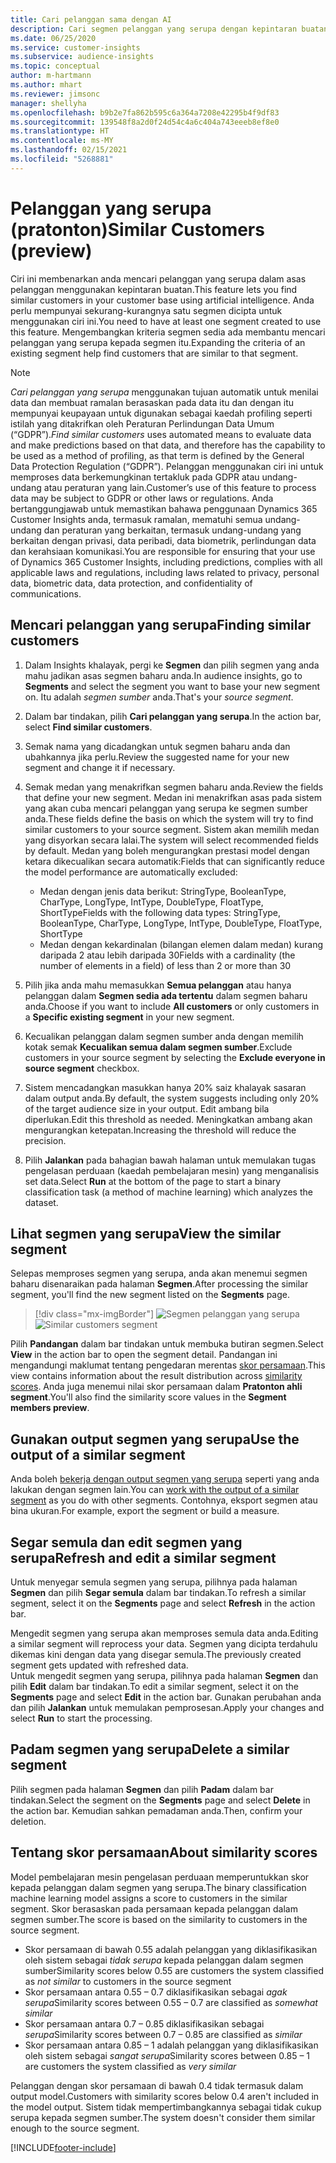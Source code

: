 ```yaml
---
title: Cari pelanggan sama dengan AI
description: Cari segmen pelanggan yang serupa dengan kepintaran buatan.
ms.date: 06/25/2020
ms.service: customer-insights
ms.subservice: audience-insights
ms.topic: conceptual
author: m-hartmann
ms.author: mhart
ms.reviewer: jimsonc
manager: shellyha
ms.openlocfilehash: b9b2e7fa862b595c6a364a7208e42295b4f9df83
ms.sourcegitcommit: 139548f8a2d0f24d54c4a6c404a743eeeb8ef8e0
ms.translationtype: HT
ms.contentlocale: ms-MY
ms.lasthandoff: 02/15/2021
ms.locfileid: "5268881"
---
```

# <a name="similar-customers-preview"></a><span data-ttu-id="c10cf-103">Pelanggan yang serupa (pratonton)</span><span class="sxs-lookup"><span data-stu-id="c10cf-103">Similar Customers (preview)</span></span>

<span data-ttu-id="c10cf-104">Ciri ini membenarkan anda mencari pelanggan yang serupa dalam asas pelanggan menggunakan kepintaran buatan.</span><span class="sxs-lookup"><span data-stu-id="c10cf-104">This feature lets you find similar customers in your customer base using artificial intelligence.</span></span> <span data-ttu-id="c10cf-105">Anda perlu mempunyai sekurang-kurangnya satu segmen dicipta untuk menggunakan ciri ini.</span><span class="sxs-lookup"><span data-stu-id="c10cf-105">You need to have at least one segment created to use this feature.</span></span> <span data-ttu-id="c10cf-106">Mengembangkan kriteria segmen sedia ada membantu mencari pelanggan yang serupa kepada segmen itu.</span><span class="sxs-lookup"><span data-stu-id="c10cf-106">Expanding the criteria of an existing segment help find customers that are similar to that segment.</span></span>

> [!NOTE]
> <span data-ttu-id="c10cf-107">*Cari pelanggan yang serupa* menggunakan tujuan automatik untuk menilai data dan membuat ramalan berasaskan pada data itu dan dengan itu mempunyai keupayaan untuk digunakan sebagai kaedah profiling seperti istilah yang ditakrifkan oleh Peraturan Perlindungan Data Umum (“GDPR”).</span><span class="sxs-lookup"><span data-stu-id="c10cf-107">*Find similar customers* uses automated means to evaluate data and make predictions based on that data, and therefore has the capability to be used as a method of profiling, as that term is defined by the General Data Protection Regulation (“GDPR”).</span></span> <span data-ttu-id="c10cf-108">Pelanggan menggunakan ciri ini untuk memproses data berkemungkinan tertakluk pada GDPR atau undang-undang atau peraturan yang lain.</span><span class="sxs-lookup"><span data-stu-id="c10cf-108">Customer’s use of this feature to process data may be subject to GDPR or other laws or regulations.</span></span> <span data-ttu-id="c10cf-109">Anda bertanggungjawab untuk memastikan bahawa penggunaan Dynamics 365 Customer Insights anda, termasuk ramalan, mematuhi semua undang-undang dan peraturan yang berkaitan, termasuk undang-undang yang berkaitan dengan privasi, data peribadi, data biometrik, perlindungan data dan kerahsiaan komunikasi.</span><span class="sxs-lookup"><span data-stu-id="c10cf-109">You are responsible for ensuring that your use of Dynamics 365 Customer Insights, including predictions, complies with all applicable laws and regulations, including laws related to privacy, personal data, biometric data, data protection, and confidentiality of communications.</span></span>

## <a name="finding-similar-customers"></a><span data-ttu-id="c10cf-110">Mencari pelanggan yang serupa</span><span class="sxs-lookup"><span data-stu-id="c10cf-110">Finding similar customers</span></span>

1. <span data-ttu-id="c10cf-111">Dalam Insights khalayak, pergi ke **Segmen** dan pilih segmen yang anda mahu jadikan asas segmen baharu anda.</span><span class="sxs-lookup"><span data-stu-id="c10cf-111">In audience insights, go to **Segments** and select the segment you want to base your new segment on.</span></span> <span data-ttu-id="c10cf-112">Itu adalah *segmen sumber* anda.</span><span class="sxs-lookup"><span data-stu-id="c10cf-112">That's your *source segment*.</span></span>

1. <span data-ttu-id="c10cf-113">Dalam bar tindakan, pilih **Cari pelanggan yang serupa**.</span><span class="sxs-lookup"><span data-stu-id="c10cf-113">In the action bar, select **Find similar customers**.</span></span>

1. <span data-ttu-id="c10cf-114">Semak nama yang dicadangkan untuk segmen baharu anda dan ubahkannya jika perlu.</span><span class="sxs-lookup"><span data-stu-id="c10cf-114">Review the suggested name for your new segment and change it if necessary.</span></span>

1. <span data-ttu-id="c10cf-115">Semak medan yang menakrifkan segmen baharu anda.</span><span class="sxs-lookup"><span data-stu-id="c10cf-115">Review the fields that define your new segment.</span></span> <span data-ttu-id="c10cf-116">Medan ini menakrifkan asas pada sistem yang akan cuba mencari pelanggan yang serupa ke segmen sumber anda.</span><span class="sxs-lookup"><span data-stu-id="c10cf-116">These fields define the basis on which the system will try to find similar customers to your source segment.</span></span> <span data-ttu-id="c10cf-117">Sistem akan memilih medan yang disyorkan secara lalai.</span><span class="sxs-lookup"><span data-stu-id="c10cf-117">The system will select recommended fields by default.</span></span>
  <span data-ttu-id="c10cf-118">Medan yang boleh mengurangkan prestasi model dengan ketara dikecualikan secara automatik:</span><span class="sxs-lookup"><span data-stu-id="c10cf-118">Fields that can significantly reduce the model performance are automatically excluded:</span></span>
  
   - <span data-ttu-id="c10cf-119">Medan dengan jenis data berikut: StringType, BooleanType, CharType, LongType, IntType, DoubleType, FloatType, ShortType</span><span class="sxs-lookup"><span data-stu-id="c10cf-119">Fields with the following data types: StringType, BooleanType, CharType, LongType, IntType, DoubleType, FloatType, ShortType</span></span>
   - <span data-ttu-id="c10cf-120">Medan dengan kekardinalan (bilangan elemen dalam medan) kurang daripada 2 atau lebih daripada 30</span><span class="sxs-lookup"><span data-stu-id="c10cf-120">Fields with a cardinality (the number of elements in a field) of less than 2 or more than 30</span></span>

1. <span data-ttu-id="c10cf-121">Pilih jika anda mahu memasukkan **Semua pelanggan** atau hanya pelanggan dalam **Segmen sedia ada tertentu** dalam segmen baharu anda.</span><span class="sxs-lookup"><span data-stu-id="c10cf-121">Choose if you want to include **All customers** or only customers in a **Specific existing segment** in your new segment.</span></span>

1. <span data-ttu-id="c10cf-122">Kecualikan pelanggan dalam segmen sumber anda dengan memilih kotak semak **Kecualikan semua dalam segmen sumber**.</span><span class="sxs-lookup"><span data-stu-id="c10cf-122">Exclude customers in your source segment by selecting the **Exclude everyone in source segment** checkbox.</span></span>

1. <span data-ttu-id="c10cf-123">Sistem mencadangkan masukkan hanya 20% saiz khalayak sasaran dalam output anda.</span><span class="sxs-lookup"><span data-stu-id="c10cf-123">By default, the system suggests including only 20% of the target audience size in your output.</span></span> <span data-ttu-id="c10cf-124">Edit ambang bila diperlukan.</span><span class="sxs-lookup"><span data-stu-id="c10cf-124">Edit this threshold as needed.</span></span> <span data-ttu-id="c10cf-125">Meningkatkan ambang akan mengurangkan ketepatan.</span><span class="sxs-lookup"><span data-stu-id="c10cf-125">Increasing the threshold will reduce the precision.</span></span>

1. <span data-ttu-id="c10cf-126">Pilih **Jalankan** pada bahagian bawah halaman untuk memulakan tugas pengelasan perduaan (kaedah pembelajaran mesin) yang menganalisis set data.</span><span class="sxs-lookup"><span data-stu-id="c10cf-126">Select **Run** at the bottom of the page to start a binary classification task (a method of machine learning) which analyzes the dataset.</span></span>

## <a name="view-the-similar-segment"></a><span data-ttu-id="c10cf-127">Lihat segmen yang serupa</span><span class="sxs-lookup"><span data-stu-id="c10cf-127">View the similar segment</span></span>

<span data-ttu-id="c10cf-128">Selepas memproses segmen yang serupa, anda akan menemui segmen baharu disenaraikan pada halaman **Segmen**.</span><span class="sxs-lookup"><span data-stu-id="c10cf-128">After processing the similar segment, you'll find the new segment listed on the **Segments** page.</span></span>

> [!div class="mx-imgBorder"]
> <span data-ttu-id="c10cf-129">![Segmen pelanggan yang serupa](media/expanded-segment.png "Segmen pelanggan yang serupa")</span><span class="sxs-lookup"><span data-stu-id="c10cf-129">![Similar customers segment](media/expanded-segment.png "Similar customers segment")</span></span>

<span data-ttu-id="c10cf-130">Pilih **Pandangan** dalam bar tindakan untuk membuka butiran segmen.</span><span class="sxs-lookup"><span data-stu-id="c10cf-130">Select **View** in the action bar to open the segment detail.</span></span> <span data-ttu-id="c10cf-131">Pandangan ini mengandungi maklumat tentang pengedaran merentas [skor persamaan](#about-similarity-scores).</span><span class="sxs-lookup"><span data-stu-id="c10cf-131">This view contains information about the result distribution across [similarity scores](#about-similarity-scores).</span></span> <span data-ttu-id="c10cf-132">Anda juga menemui nilai skor persamaan dalam **Pratonton ahli segment**.</span><span class="sxs-lookup"><span data-stu-id="c10cf-132">You'll also find the similarity score values in the **Segment members preview**.</span></span>

## <a name="use-the-output-of-a-similar-segment"></a><span data-ttu-id="c10cf-133">Gunakan output segmen yang serupa</span><span class="sxs-lookup"><span data-stu-id="c10cf-133">Use the output of a similar segment</span></span>

<span data-ttu-id="c10cf-134">Anda boleh [bekerja dengan output segmen yang serupa](segments.md) seperti yang anda lakukan dengan segmen lain.</span><span class="sxs-lookup"><span data-stu-id="c10cf-134">You can [work with the output of a similar segment](segments.md) as you do with other segments.</span></span> <span data-ttu-id="c10cf-135">Contohnya, eksport segmen atau bina ukuran.</span><span class="sxs-lookup"><span data-stu-id="c10cf-135">For example, export the segment or build a measure.</span></span>

## <a name="refresh-and-edit-a-similar-segment"></a><span data-ttu-id="c10cf-136">Segar semula dan edit segmen yang serupa</span><span class="sxs-lookup"><span data-stu-id="c10cf-136">Refresh and edit a similar segment</span></span>

<span data-ttu-id="c10cf-137">Untuk menyegar semula segmen yang serupa, pilihnya pada halaman **Segmen** dan pilih **Segar semula** dalam bar tindakan.</span><span class="sxs-lookup"><span data-stu-id="c10cf-137">To refresh a similar segment, select it on the **Segments** page and select **Refresh** in the action bar.</span></span>

<span data-ttu-id="c10cf-138">Mengedit segmen yang serupa akan memproses semula data anda.</span><span class="sxs-lookup"><span data-stu-id="c10cf-138">Editing a similar segment will reprocess your data.</span></span> <span data-ttu-id="c10cf-139">Segmen yang dicipta terdahulu dikemas kini dengan data yang disegar semula.</span><span class="sxs-lookup"><span data-stu-id="c10cf-139">The previously created segment gets updated with refreshed data.</span></span>    
<span data-ttu-id="c10cf-140">Untuk mengedit segmen yang serupa, pilihnya pada halaman **Segmen** dan pilih **Edit** dalam bar tindakan.</span><span class="sxs-lookup"><span data-stu-id="c10cf-140">To edit a similar segment, select it on the **Segments** page and select **Edit** in the action bar.</span></span> <span data-ttu-id="c10cf-141">Gunakan perubahan anda dan pilih **Jalankan** untuk memulakan pemprosesan.</span><span class="sxs-lookup"><span data-stu-id="c10cf-141">Apply your changes and select **Run** to start the processing.</span></span>

## <a name="delete-a-similar-segment"></a><span data-ttu-id="c10cf-142">Padam segmen yang serupa</span><span class="sxs-lookup"><span data-stu-id="c10cf-142">Delete a similar segment</span></span>

<span data-ttu-id="c10cf-143">Pilih segmen pada halaman **Segmen** dan pilih **Padam** dalam bar tindakan.</span><span class="sxs-lookup"><span data-stu-id="c10cf-143">Select the segment on the **Segments** page and select **Delete** in the action bar.</span></span> <span data-ttu-id="c10cf-144">Kemudian sahkan pemadaman anda.</span><span class="sxs-lookup"><span data-stu-id="c10cf-144">Then, confirm your deletion.</span></span>

## <a name="about-similarity-scores"></a><span data-ttu-id="c10cf-145">Tentang skor persamaan</span><span class="sxs-lookup"><span data-stu-id="c10cf-145">About similarity scores</span></span>

<span data-ttu-id="c10cf-146">Model pembelajaran mesin pengelasan perduaan memperuntukkan skor kepada pelanggan dalam segmen yang serupa.</span><span class="sxs-lookup"><span data-stu-id="c10cf-146">The binary classification machine learning model assigns a score to customers in the similar segment.</span></span> <span data-ttu-id="c10cf-147">Skor berasaskan pada persamaan kepada pelanggan dalam segmen sumber.</span><span class="sxs-lookup"><span data-stu-id="c10cf-147">The score is based on the similarity to customers in the source segment.</span></span>

- <span data-ttu-id="c10cf-148">Skor persamaan di bawah 0.55 adalah pelanggan yang diklasifikasikan oleh sistem sebagai *tidak serupa* kepada pelanggan dalam segmen sumber</span><span class="sxs-lookup"><span data-stu-id="c10cf-148">Similarity scores below 0.55 are customers the system classified as *not similar* to customers in the source segment</span></span>
- <span data-ttu-id="c10cf-149">Skor persamaan antara 0.55 – 0.7 diklasifikasikan sebagai *agak serupa*</span><span class="sxs-lookup"><span data-stu-id="c10cf-149">Similarity scores between 0.55 – 0.7 are classified as *somewhat similar*</span></span>
- <span data-ttu-id="c10cf-150">Skor persamaan antara 0.7 – 0.85 diklasifikasikan sebagai *serupa*</span><span class="sxs-lookup"><span data-stu-id="c10cf-150">Similarity scores between 0.7 – 0.85 are classified as *similar*</span></span>
- <span data-ttu-id="c10cf-151">Skor persamaan antara 0.85 – 1 adalah pelanggan yang diklasifikasikan oleh sistem sebagai *sangat serupa*</span><span class="sxs-lookup"><span data-stu-id="c10cf-151">Similarity scores between 0.85 – 1 are customers the system classified as *very similar*</span></span>

<span data-ttu-id="c10cf-152">Pelanggan dengan skor persamaan di bawah 0.4 tidak termasuk dalam output model.</span><span class="sxs-lookup"><span data-stu-id="c10cf-152">Customers with similarity scores below 0.4 aren't included in the model output.</span></span> <span data-ttu-id="c10cf-153">Sistem tidak mempertimbangkannya sebagai tidak cukup serupa kepada segmen sumber.</span><span class="sxs-lookup"><span data-stu-id="c10cf-153">The system doesn't consider them similar enough to the source segment.</span></span>


[!INCLUDE[footer-include](../includes/footer-banner.md)]